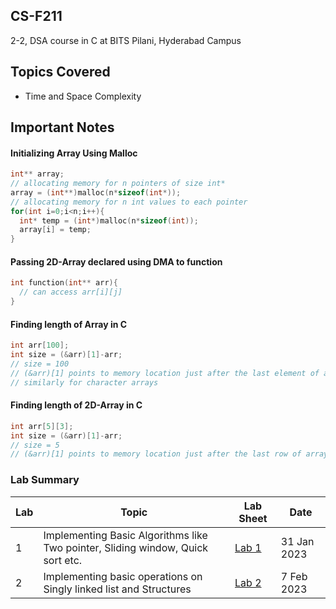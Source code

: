 ## CS-F211
2-2, DSA course in C at BITS Pilani, Hyderabad Campus

## Topics Covered
  - Time and Space Complexity

## Important Notes

#### Initializing Array Using Malloc
```c
int** array;
// allocating memory for n pointers of size int*
array = (int**)malloc(n*sizeof(int*));
// allocating memory for n int values to each pointer
for(int i=0;i<n;i++){
  int* temp = (int*)malloc(n*sizeof(int));
  array[i] = temp;
}
```
#### Passing 2D-Array declared using DMA to function

```c
int function(int** arr){
  // can access arr[i][j]
}
```
#### Finding length of Array in C
```c
int arr[100];
int size = (&arr)[1]-arr;
// size = 100
// (&arr)[1] points to memory location just after the last element of array and arr points to base index of array
// similarly for character arrays
```
#### Finding length of 2D-Array in C
```c
int arr[5][3];
int size = (&arr)[1]-arr;
// size = 5
// (&arr)[1] points to memory location just after the last row of array and arr points to base index of array
```

### Lab Summary

| Lab | Topic | Lab Sheet | Date |
| ------------- | ------------- | --- | -- |
| 1  | Implementing Basic Algorithms like Two pointer, Sliding window, Quick sort etc. | [Lab 1](https://github.com/pavas23/CS-F211/blob/main/Labs/Lab01/LabSheet1.pdf) | 31 Jan 2023 |
| 2  | Implementing basic operations on Singly linked list and Structures | [Lab 2](https://github.com/pavas23/CS-F211/blob/main/Labs/Lab02/LabSheet2.pdf) | 7 Feb 2023 |
